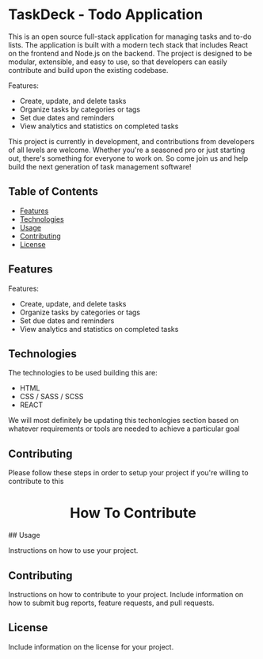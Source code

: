 # TaskDeck - Todo Application

This is an open source full-stack application for managing tasks and to-do lists. The application is built with a modern tech stack that includes React on the frontend and Node.js on the backend. The project is designed to be modular, extensible, and easy to use, so that developers can easily contribute and build upon the existing codebase.

Features:

- Create, update, and delete tasks
- Organize tasks by categories or tags
- Set due dates and reminders
- View analytics and statistics on completed tasks

This project is currently in development, and contributions from developers of all levels are welcome. Whether you're a seasoned pro or just starting out, there's something for everyone to work on. So come join us and help build the next generation of task management software!

## Table of Contents

- [Features](#features)
- [Technologies](#technologies)
- [Usage](#usage)
- [Contributing](#contributing)
- [License](#license)

## Features

Features:

- Create, update, and delete tasks
- Organize tasks by categories or tags
- Set due dates and reminders
- View analytics and statistics on completed tasks

## Technologies

The technologies to be used building this are:

- HTML
- CSS / SASS / SCSS
- REACT

We will most definitely be updating this techonlogies section based on whatever requirements or tools are needed to achieve a particular goal

## Contributing

Please follow these steps in order to setup your project if you're willing to contribute to this

<h1 align="center">How To Contribute</h1>
## Usage

Instructions on how to use your project.

## Contributing

Instructions on how to contribute to your project. Include information on how to submit bug reports, feature requests, and pull requests.

## License

Include information on the license for your project.
